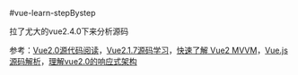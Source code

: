 #vue-learn-stepBystep

拉了尤大的vue2.4.0下来分析源码

参考：[Vue2.0源代码阅读](https://www.kancloud.cn/zmwtp/vue2/148822)，[Vue2.1.7源码学习](http://hcysun.me/2017/03/03/Vue%E6%BA%90%E7%A0%81%E5%AD%A6%E4%B9%A0/)，[快速了解 Vue2 MVVM](https://github.com/wangfupeng1988/learn-vue2-mvvm#%E5%85%B3%E4%BA%8E%E7%B2%BE%E7%AE%80%E5%90%8E%E7%9A%84%E6%BA%90%E7%A0%81)，[Vue.js 源码解析](https://github.com/answershuto/learnVue)，[理解vue2.0的响应式架构](https://github.com/georgebbbb/fakeVue/blob/master/2.%E7%90%86%E8%A7%A3vue2.0%E7%9A%84%E5%93%8D%E5%BA%94%E5%BC%8F%E6%9E%B6%E6%9E%84.md)
